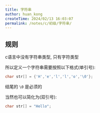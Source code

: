 ```yaml
---
title: 字符串
author: huan_kong
createTime: 2024/02/13 16:03:07
permalink: /notes/c/初级/字符串/
---
```


## 规则

c语言中没有字符串类型, 只有字符类型

所以定义一个字符串需要按照以下格式(单引号):

``` c
char str[] = {'H','e','l','l','o','\0'};
```

结尾的 `\0` 是必须的

当然也可以简化为(双引号):

``` c
char str[] = "Hello";
```
